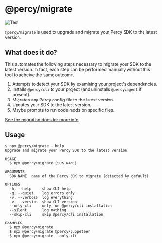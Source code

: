 # @percy/migrate

![Test](https://github.com/percy/percy-migrate-sdk/workflows/Test/badge.svg)

`@percy/migrate` is used to upgrade and migrate your Percy SDK to the latest version.

## What does it do?

This automates the following steps necessary to migrate your SDK to the latest version. In fact,
each step can be performed manually without this tool to acheive the same outcome.

1. Attempts to detect your SDK by examining your project's dependencies.
2. Installs `@percy/cli` to your project (and uninstalls `@percy/agent` if present).
3. Migrates any Percy config file to the latest version.
4. Updates your SDK to the latest version.
5. Maybe prompts to run code mods on specific files.

[See the migration docs for more info](https://docs.percy.io/docs/migrating-to-percy-cli)

## Usage
<!-- usage -->
``` sh-session
$ npx @percy/migrate --help
Upgrade and migrate your Percy SDK to the latest version

USAGE
  $ npx @percy/migrate [SDK_NAME]

ARGUMENTS
  SDK_NAME  name of the Percy SDK to migrate (detected by default)

OPTIONS
  -h, --help     show CLI help
  -q, --quiet    log errors only
  -v, --verbose  log everything
  -v, --version  show CLI version
  --only-cli     only run @percy/cli installation
  --silent       log nothing
  --skip-cli     skip @percy/cli installation

EXAMPLES
  $ npx @percy/migrate
  $ npx @percy/migrate @percy/puppeteer
  $ npx @percy/migrate --only-cli
```
<!-- usagestop -->

